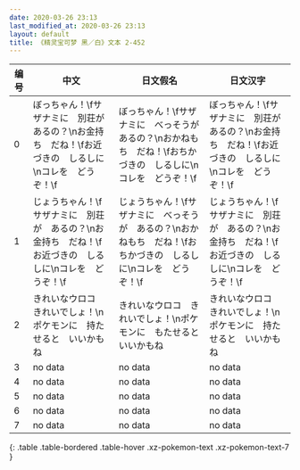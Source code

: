 ```yaml
---
date: 2020-03-26 23:13
last_modified_at: 2020-03-26 23:13
layout: default
title: 《精灵宝可梦 黑／白》文本 2-452
---
```

| 编号 | 中文 | 日文假名 | 日文汉字 |
| ---- | ---- | ---- | --- |
| 0 | ぼっちゃん！\fサザナミに　別荘が　あるの？\nお金持ち　だね！\fお近づきの　しるしに\nコレを　どうぞ！\f | ぼっちゃん！\fサザナミに　べっそうが　あるの？\nおかねもち　だね！\fおちかづきの　しるしに\nコレを　どうぞ！\f | ぼっちゃん！\fサザナミに　別荘が　あるの？\nお金持ち　だね！\fお近づきの　しるしに\nコレを　どうぞ！\f |
| 1 | じょうちゃん！\fサザナミに　別荘が　あるの？\nお金持ち　だね！\fお近づきの　しるしに\nコレを　どうぞ！\f | じょうちゃん！\fサザナミに　べっそうが　あるの？\nおかねもち　だね！\fおちかづきの　しるしに\nコレを　どうぞ！\f | じょうちゃん！\fサザナミに　別荘が　あるの？\nお金持ち　だね！\fお近づきの　しるしに\nコレを　どうぞ！\f |
| 2 | きれいなウロコ　きれいでしょ！\nポケモンに　持たせると　いいかもね | きれいなウロコ　きれいでしょ！\nポケモンに　もたせると　いいかもね | きれいなウロコ　きれいでしょ！\nポケモンに　持たせると　いいかもね |
| 3 | no data | no data | no data |
| 4 | no data | no data | no data |
| 5 | no data | no data | no data |
| 6 | no data | no data | no data |
| 7 | no data | no data | no data |
{: .table .table-bordered .table-hover .xz-pokemon-text .xz-pokemon-text-7 }